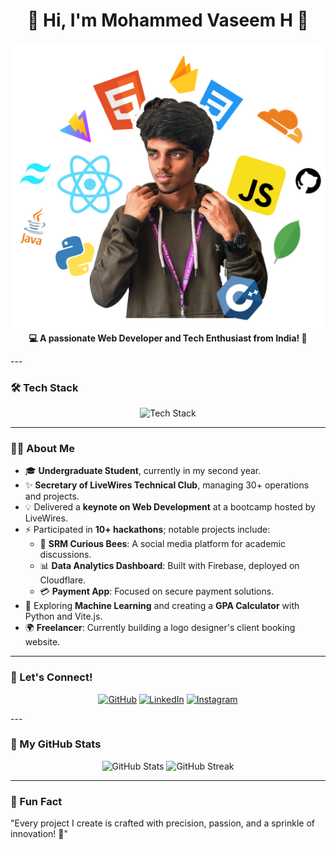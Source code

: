 <h1 align="center">👋 Hi, I'm Mohammed Vaseem H 🚀</h1>
<p align="center">
  <img src="./assets/MyImg.png" alt="Tech Stack" sizes="24x24"/>
  <b>💻 A passionate Web Developer and Tech Enthusiast from India! 🌟</b>
</p>
---

### 🛠️ Tech Stack
<div align="center">
  <img src="https://skillicons.dev/icons?i=react,vite,tailwind,python,firebase,cloudflare,js,java,mongodb,c,cpp" alt="Tech Stack" />
</div>

---

### 👨‍💻 About Me
- 🎓 **Undergraduate Student**, currently in my second year.
- ✨ **Secretary of LiveWires Technical Club**, managing 30+ operations and projects.
- 💡 Delivered a **keynote on Web Development** at a bootcamp hosted by LiveWires.
- ⚡ Participated in **10+ hackathons**; notable projects include:
  - 📱 **SRM Curious Bees**: A social media platform for academic discussions.
  - 📊 **Data Analytics Dashboard**: Built with Firebase, deployed on Cloudflare.
  - 💳 **Payment App**: Focused on secure payment solutions.
- 🌱 Exploring **Machine Learning** and creating a **GPA Calculator** with Python and Vite.js.
- 🌍 **Freelancer**: Currently building a logo designer's client booking website.

---

### 🔗 Let's Connect!
<p align="center">
  <a href="https://github.com/vaseem15905" target="_blank"><img src="https://skillicons.dev/icons?i=github" alt="GitHub" width="40" /></a>
  <a href="https://linkedin.com/in/mohammed-vaseem15905" target="_blank"><img src="https://skillicons.dev/icons?i=linkedin" alt="LinkedIn" width="40" /></a>
  <a href="https://instagram.com/vasi.exe" target="_blank"><img src="https://skillicons.dev/icons?i=instagram" alt="Instagram" width="40" /></a>
</p>
---

### 🚀 My GitHub Stats
<p align="center">
  <img src="https://github-readme-stats.vercel.app/api?username=MohammedVaseemH&show_icons=true&theme=radical" alt="GitHub Stats" height="200" />
  <img src="https://github-readme-streak-stats.herokuapp.com/?user=MohammedVaseemH&theme=radical" alt="GitHub Streak" height="200" />
</p>

---

### 🌟 Fun Fact
"Every project I create is crafted with precision, passion, and a sprinkle of innovation! 🚀"
